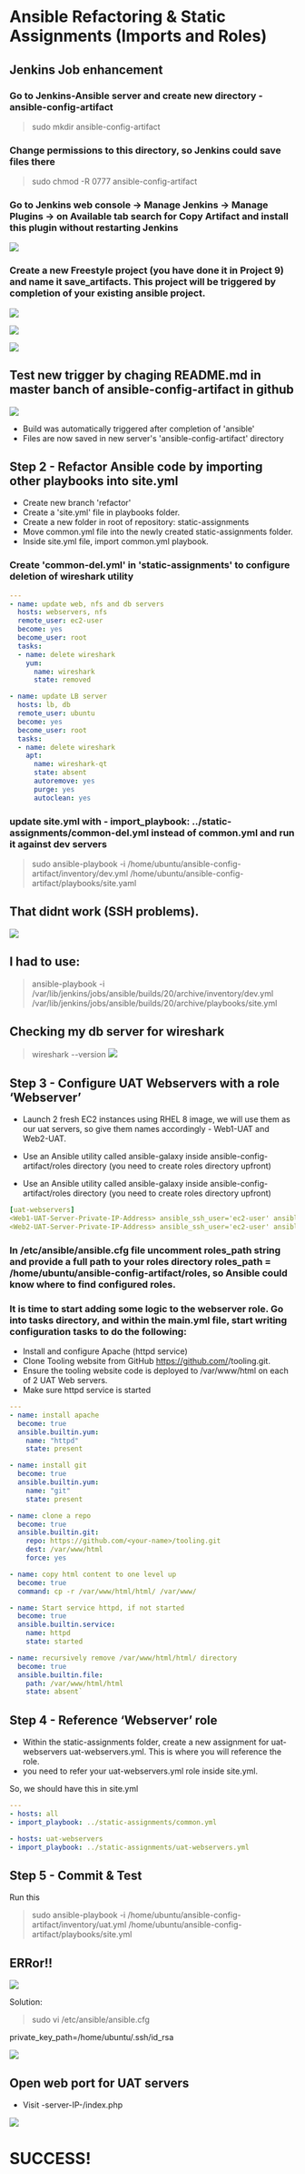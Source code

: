 # Ansible Refactoring & Static Assignments (Imports and Roles)
## Jenkins Job enhancement

### Go to Jenkins-Ansible server and create new directory - ansible-config-artifact
>  sudo mkdir ansible-config-artifact

### Change permissions to this directory, so Jenkins could save files there 
> sudo chmod -R 0777 ansible-config-artifact

### Go to Jenkins web console -> Manage Jenkins -> Manage Plugins -> on Available tab search for Copy Artifact and install this plugin without restarting Jenkins
![](2021-07-13-11-25-13.png)

### Create a new Freestyle project (you have done it in Project 9) and name it save_artifacts. This project will be triggered by completion of your existing ansible project.

![](2021-07-13-18-02-12.png)

![](2021-07-13-18-03-30.png)

![](2021-07-13-18-03-44.png)

## Test new trigger by chaging README.md in master banch of ansible-config-artifact in github

![](2021-07-13-18-04-53.png)
- Build was automatically triggered after completion of 'ansible'
- Files are now saved in new server's 'ansible-config-artifact' directory

## Step 2 - Refactor Ansible code by importing other playbooks into site.yml
- Create new branch 'refactor'
- Create a 'site.yml' file in playbooks folder.
- Create a new folder in root of repository: static-assignments
- Move common.yml file into the newly created static-assignments folder.
- Inside site.yml file, import common.yml playbook.

### Create 'common-del.yml' in 'static-assignments' to configure deletion of wireshark utility

```yml
---
- name: update web, nfs and db servers
  hosts: webservers, nfs
  remote_user: ec2-user
  become: yes
  become_user: root
  tasks:
  - name: delete wireshark
    yum:
      name: wireshark
      state: removed

- name: update LB server
  hosts: lb, db
  remote_user: ubuntu
  become: yes
  become_user: root
  tasks:
  - name: delete wireshark
    apt:
      name: wireshark-qt
      state: absent
      autoremove: yes
      purge: yes
      autoclean: yes
```

### update site.yml with - import_playbook: ../static-assignments/common-del.yml instead of common.yml and run it against dev servers

> sudo ansible-playbook -i /home/ubuntu/ansible-config-artifact/inventory/dev.yml /home/ubuntu/ansible-config-artifact/playbooks/site.yaml

## That didnt work (SSH problems).
![](2021-07-14-10-33-19.png)
## I had to use:
> ansible-playbook -i /var/lib/jenkins/jobs/ansible/builds/20/archive/inventory/dev.yml /var/lib/jenkins/jobs/ansible/builds/20/archive/playbooks/site.yml

## Checking my db server for wireshark
> wireshark --version
![](2021-07-14-10-36-23.png)

## Step 3 - Configure UAT Webservers with a role ‘Webserver’
- Launch 2 fresh EC2 instances using RHEL 8 image, we will use them as our uat servers, so give them names accordingly - Web1-UAT and Web2-UAT.

- Use an Ansible utility called ansible-galaxy inside ansible-config-artifact/roles directory (you need to create roles directory upfront)

- Use an Ansible utility called ansible-galaxy inside ansible-config-artifact/roles directory (you need to create roles directory upfront)

```yml
[uat-webservers]
<Web1-UAT-Server-Private-IP-Address> ansible_ssh_user='ec2-user' ansible_ssh_private_key_file=<path-to-.pem-private-key>
<Web2-UAT-Server-Private-IP-Address> ansible_ssh_user='ec2-user' ansible_ssh_private_key_file=<path-to-.pem-private-key>
```

### In /etc/ansible/ansible.cfg file uncomment roles_path string and provide a full path to your roles directory roles_path = /home/ubuntu/ansible-config-artifact/roles, so Ansible could know where to find configured roles.

### It is time to start adding some logic to the webserver role. Go into tasks directory, and within the main.yml file, start writing configuration tasks to do the following:
- Install and configure Apache (httpd service)
- Clone Tooling website from GitHub https://github.com/<your-name>/tooling.git.
- Ensure the tooling website code is deployed to /var/www/html on each of 2 UAT Web servers.
- Make sure httpd service is started
```yml
---
- name: install apache
  become: true
  ansible.builtin.yum:
    name: "httpd"
    state: present

- name: install git
  become: true
  ansible.builtin.yum:
    name: "git"
    state: present

- name: clone a repo
  become: true
  ansible.builtin.git:
    repo: https://github.com/<your-name>/tooling.git
    dest: /var/www/html
    force: yes

- name: copy html content to one level up
  become: true
  command: cp -r /var/www/html/html/ /var/www/

- name: Start service httpd, if not started
  become: true
  ansible.builtin.service:
    name: httpd
    state: started

- name: recursively remove /var/www/html/html/ directory
  become: true
  ansible.builtin.file:
    path: /var/www/html/html
    state: absent`
```

## Step 4 - Reference ‘Webserver’ role
- Within the static-assignments folder, create a new assignment for uat-webservers uat-webservers.yml. This is where you will reference the role.
- you need to refer your uat-webservers.yml role inside site.yml.

So, we should have this in site.yml
```yml
---
- hosts: all
- import_playbook: ../static-assignments/common.yml

- hosts: uat-webservers
- import_playbook: ../static-assignments/uat-webservers.yml
```
## Step 5 - Commit & Test

Run this
> sudo ansible-playbook -i /home/ubuntu/ansible-config-artifact/inventory/uat.yml /home/ubuntu/ansible-config-artifact/playbooks/site.yml

## ERRor!!
![](2021-07-15-12-49-47.png)

Solution:
> sudo vi /etc/ansible/ansible.cfg

private_key_path=/home/ubuntu/.ssh/id_rsa

![](2021-07-15-12-52-41.png)

## Open web port for UAT servers
- Visit -server-IP-/index.php

![](2021-07-15-12-57-07.png)

# SUCCESS!